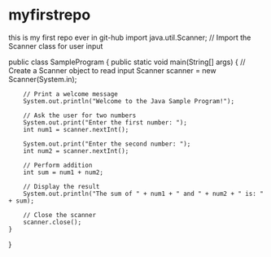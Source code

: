 # myfirstrepo
this is my first repo ever in git-hub
import java.util.Scanner; // Import the Scanner class for user input

public class SampleProgram {
    public static void main(String[] args) {
        // Create a Scanner object to read input
        Scanner scanner = new Scanner(System.in);

        // Print a welcome message
        System.out.println("Welcome to the Java Sample Program!");

        // Ask the user for two numbers
        System.out.print("Enter the first number: ");
        int num1 = scanner.nextInt();

        System.out.print("Enter the second number: ");
        int num2 = scanner.nextInt();

        // Perform addition
        int sum = num1 + num2;

        // Display the result
        System.out.println("The sum of " + num1 + " and " + num2 + " is: " + sum);

        // Close the scanner
        scanner.close();
    }
}
